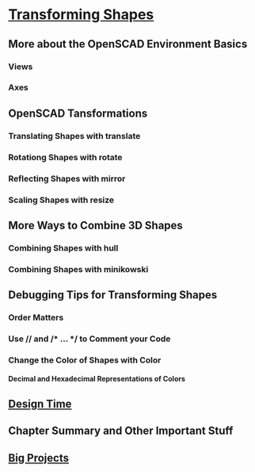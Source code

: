 # [Transforming Shapes](Transforming-Shapes.odt)

## More about the OpenSCAD Environment Basics
### Views
### Axes

## OpenSCAD Tansformations
### Translating Shapes with translate
### Rotationg Shapes with rotate
### Reflecting Shapes with mirror
### Scaling Shapes with resize


## More Ways to Combine  3D Shapes
### Combining Shapes with hull
### Combining Shapes with minikowski


## Debugging Tips for Transforming Shapes
### Order Matters 
### Use // and /* ... */ to Comment your Code
### Change the Color of Shapes with Color
#### Decimal and Hexadecimal Representations of Colors


## [Design Time](Design-Time/Design-Time.md)

## Chapter Summary and Other Important Stuff  

## [Big Projects](Big-Projects/Big-Projects.md)



